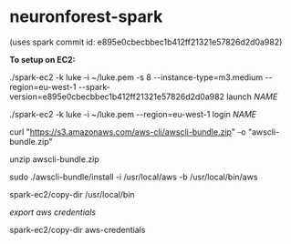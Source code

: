 neuronforest-spark
==================

(uses spark commit id: e895e0cbecbbec1b412ff21321e57826d2d0a982)

**To setup on EC2:**

./spark-ec2 -k luke -i ~/luke.pem -s 8 --instance-type=m3.medium --region=eu-west-1 --spark-version=e895e0cbecbbec1b412ff21321e57826d2d0a982 launch *NAME*

./spark-ec2 -k luke -i ~/luke.pem --region=eu-west-1 login *NAME*

curl "https://s3.amazonaws.com/aws-cli/awscli-bundle.zip" -o "awscli-bundle.zip"

unzip awscli-bundle.zip

sudo ./awscli-bundle/install -i /usr/local/aws -b /usr/local/bin/aws

spark-ec2/copy-dir /usr/local/bin

*export aws credentials*

spark-ec2/copy-dir aws-credentials
